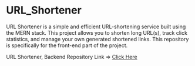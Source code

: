 # URL_Shortener
URL Shortener is a simple and efficient URL-shortening service built using the MERN stack. This project allows you to shorten long URL(s), track click statistics, and manage your own generated shortened links. This repository is specifically for the front-end part of the project.

URL Shortener, Backend Repository Link => [Click Here](https://github.com/GS-GauravSingh/URL_Shortener_Backend)
